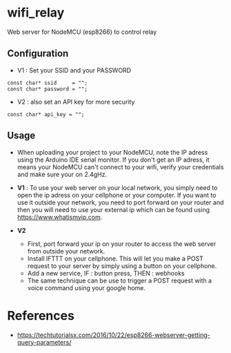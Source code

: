 # wifi_relay
Web server for NodeMCU (esp8266) to control relay

## Configuration
* V1 : Set your SSID and your PASSWORD
```
const char* ssid     = "";    
const char* password = "";
```
* V2 : also set an API key for more security
```
const char* api_key = "";
```

## Usage
* When uploading your project to your NodeMCU, note the IP adress using the Arduino IDE serial monitor. If you don't get an IP adress, it means your NodeMCU can't connect to your wifi, verify your credentials and make sure your on 2.4gHz.    

* **V1** : To use your web server on your local network, you simply need to open the ip adress on your cellphone or your computer. If you want to use it outside your network, you need to port forward on your router and then you will need to use your external ip which can be found using https://www.whatismyip.com.    

* **V2**    
  * First, port forward your ip on your router to access the web server from outside your network.  
  * Install IFTTT on your cellphone. This will let you make a POST request to your server by simply using a button on your cellphone.
  * Add a new service, IF : button press, THEN : webhooks
  * The same technique can be use to trigger a POST request with a voice command using your google home.

# References
* https://techtutorialsx.com/2016/10/22/esp8266-webserver-getting-query-parameters/
